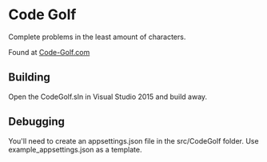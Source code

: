 # Code Golf
Complete problems in the least amount of characters.

Found at [Code-Golf.com](https://www.code-golf.com)

## Building

Open the CodeGolf.sln in Visual Studio 2015 and build away. 

## Debugging 

You'll need to create an appsettings.json file in the src/CodeGolf folder. Use example_appsettings.json as a template. 
